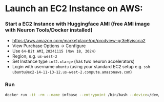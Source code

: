 # Launch an EC2 Instance on AWS:

### Start a EC2 Instance with Huggingface AMI (free AMI image with Neuron Tools/Docker installed)
- https://aws.amazon.com/marketplace/pp/prodview-gr3e6yiscria2
- View Purchase Options -> Configure
- Use `64-Bit AMI`, `20241115 (Nov 18, 2024)`
- Region, e.g. `us-west-2`
- Set Instance type `inf2.xlarge` (has two neuron accelerators)
- Login with username `ubuntu` (using your standard EC2 setup e.g. `ssh ubuntu@ec2-14-11-13-12.us-west-2.compute.amazonaws.com`)

### Run

```bash
docker run -it -rm --name infbase --entrypoint /bin/bash --device=/dev/neuron0 --pull always michaelf34/aws-neuron-base-img:inf-new
```